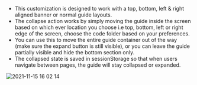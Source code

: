 * This customization is designed to work with a top, bottom, left & right aligned banner or normal guide layouts.
* The collapse action works by simply moving the guide inside the screen based on which ever location you choose i.e top, bottom, left or right edge of the screen, choose the code folder based on your preferences.
* You can use this to move the entire guide container out of the way (make sure the expand button is still visible), or you can leave the guide partially visible and hide the bottom section only.
* The collapsed state is saved in sessionStorage so that when users navigate between pages, the guide will stay collapsed or expanded.


![2021-11-15 16 02 14](https://user-images.githubusercontent.com/41085020/141867452-28cfa62f-7853-4603-8e16-6758f441f685.gif)